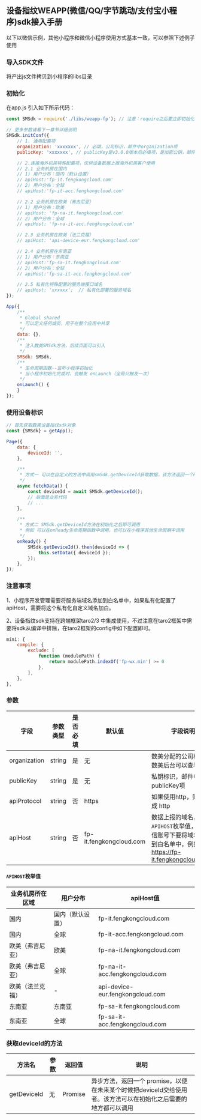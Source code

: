 ## 设备指纹WEAPP(微信/QQ/字节跳动/支付宝小程序)sdk接入手册

以下以微信示例，其他小程序和微信小程序使用方式基本一致，可以参照下述例子使用

### 导入SDK文件
将产出js文件拷贝到小程序的libs目录

### 初始化
在app.js 引入如下所示代码：

```javascript
const SMSdk = require('./libs/weapp-fp'); // 注意：require之后要立即初始化配置

// 更多参数请看下一章节详细说明
SMSdk.initConf({
    // 1. 通用配置项
    organization: 'xxxxxxx', // 必填，公司标识，邮件中organization项
    publicKey: 'xxxxxxx', // publicKey是v3.0.0版本后必填项，是加密公钥，邮件中publicKey项

    // 2.连接海外机房特殊配置项，仅供设备数据上报海外机房客户使用
    // 2.1 业务机房在国内
    // 1) 用户分布：国内（默认设置）
    // apiHost:'fp-it.fengkongcloud.com'
    // 2) 用户分布：全球
    // apiHost:'fp-it-acc.fengkongcloud.com'

    // 2.2 业务机房在欧美（弗吉尼亚）
    // 1) 用户分布：欧美
    // apiHost: 'fp-na-it.fengkongcloud.com'
    // 2) 用户分布：全球
    // apiHost: 'fp-na-it-acc.fengkongcloud.com'

    // 2.3 业务机房在欧美（法兰克福）
    // apiHost: 'api-device-eur.fengkongcloud.com'

    // 2.4 业务机房在东南亚
    // 1) 用户分布：东南亚
    // apiHost:'fp-sa-it.fengkongcloud.com'
    // 2) 用户分布：全球
    // apiHost:'fp-sa-it-acc.fengkongcloud.com'

    // 2.5 私有化特殊配置的服务端接口域名
    // apiHost: 'xxxxxx';  // 私有化部署的服务域名
});

App({
    /**
     * Global shared
     * 可以定义任何成员，用于在整个应用中共享
     */
    data: {},
    /**
     * 注入数美SMSdk方法，后续页面可以引入
     */
    SMSdk: SMSdk,
    /**
     * 生命周期函数--监听小程序初始化
     * 当小程序初始化完成时，会触发 onLaunch（全局只触发一次）
     */
    onLaunch() {
    }
});
```

### 使用设备标识

```javascript
// 首先获取数美设备指纹sdk对象
const {SMSdk} = getApp();

Page({
    data: {
        deviceId: '',
    },

    /**
     * 方式一 可以在自定义的方法中调用smSdk.getDeviceId获取数据，该方法返回一个Promise对象，所以可以通过async/await语法获取设备指纹
     */
    async fetchData() {
        const deviceId = await SMSdk.getDeviceId();
        // 后面是业务代码
        // ...
    },

    /**
     * 方式二 SMSdk.getDeviceId方法在初始化之后即可调用
     * 例如 可以在onReady生命周期函数中调用，也可以在小程序其他生命周期中调用
     */
    onReady() {
        SMSdk.getDeviceId().then(deviceId => {
            this.setData({ deviceId });
        });
    },
});
```

### 注意事项
1、小程序开发管理需要将服务端域名添加到白名单中，如果私有化配置了apiHost，需要将这个私有化自定义域名加白。

2、设备指纹sdk支持在跨端框架taro2/3 中集成使用，不过注意在taro2框架中需要将sdk从编译中排除，在taro2框架的config中如下配置即可。
```javascript
mini: {
    compile: {
        exclude: [
            function (modulePath) {
                return modulePath.indexOf('fp-wx.min') >= 0
            },
        ],
    },
},
```

### 参数

| **字段** | **参数类型**  | **是否必填** | **默认值** | **字段说明** |
| -- | -- | -- | -- | -- |
| organization | string | 是 | 无 | 数美分配的公司标识，数美后台可以查看看 |
| publicKey | string | 是 | 无 | 私钥标识，邮件中publicKey项 |
| apiProtocol | string  | 否 | https | 如果使用http，则设置成 http |
| apiHost  | string  | 否 | fp-it.fengkongcloud.com  | 数据上报的域名，详见`APIHOST`枚举值，然后微信账号下要将域名设置到白名单中，例如 https://fp-it.fengkongcloud.com/  |

#### `APIHOST`枚举值

| **业务机房所在区域** | **用户分布**  | **apiHost值** |
| -- | -- | -- |
| 国内 | 国内（默认设置） | fp-it.fengkongcloud.com |
| 国内 | 全球 | fp-it-acc.fengkongcloud.com |
| 欧美（弗吉尼亚）| 欧美 | fp-na-it.fengkongcloud.com |
| 欧美（弗吉尼亚）| 全球 | fp-na-it-acc.fengkongcloud.com |
| 欧美（法兰克福）| - | api-device-eur.fengkongcloud.com |
| 东南亚 | 东南亚 | fp-sa-it.fengkongcloud.com |
| 东南亚 | 全球 | fp-sa-it-acc.fengkongcloud.com |

### 获取deviceId的方法

| **方法名** | **参数** | **返回值**  | **说明** |
| -- | -- | -- | -- |
| getDeviceId | 无 | Promise | 异步方法，返回一个 promise，以便在未来某个时候把deviceId交给使用者。该方法可以在初始化之后需要的地方都可以调用 |
